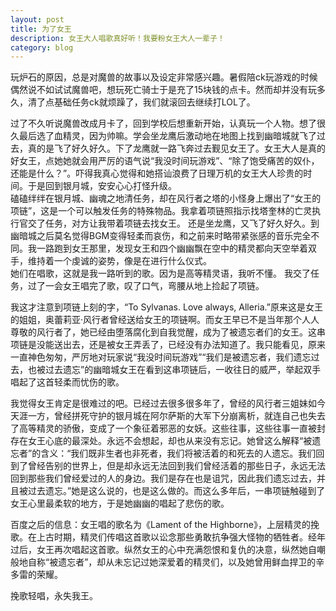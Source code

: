 ---layout: posttitle: 为了女王description: 女王大人唱歌真好听！我要粉女王大人一辈子！category: blog---玩炉石的原因，总是对魔兽的故事以及设定非常感兴趣。暑假陪ck玩游戏的时候偶然说不如试试魔兽吧，想玩死亡骑士于是充了15块钱的点卡。然而却并没有玩多久，清了点基础任务ck就烦躁了，我们就滚回去继续打LOL了。  过了不久听说魔兽改成月卡了，回到学校后想重新开始，认真玩一个人物。想了很久最后选了血精灵，因为帅嘛。学会坐龙鹰后激动地在地图上找到幽暗城就飞了过去，真的是飞了好久好久。下了龙鹰就一路飞奔过去觐见女王了。女王大人是真的好女王，点她她就会用严厉的语气说“我没时间玩游戏”、“除了饱受痛苦的奴仆，还能是什么？”。吓得我真心觉得和她搭讪浪费了日理万机的女王大人珍贵的时间。于是回到银月城，安安心心打怪升级。  磕磕绊绊在银月城、幽魂之地清任务，却在风行者之塔的小怪身上爆出了“女王的项链”，这是一个可以触发任务的特殊物品。我拿着项链照指示找塔奎林的亡灵执行官交了任务，对方让我带着项链去找女王。还是坐龙鹰，又飞了好久好久。到幽暗城之后莫名觉得BGM变得轻柔而哀伤，和之前来时略带紧张感的音乐完全不同。我一路跑到女王那里，发现女王和四个幽幽飘在空中的精灵都向天空举着双手，维持着一个虔诚的姿势，像是在进行什么仪式。  她们在唱歌，这就是我一路听到的歌。因为是高等精灵语，我听不懂。我交了任务，过了一会女王唱完了歌，叹了口气，弯腰从地上捡起了项链。  我这才注意到项链上刻的字，“To Sylvanas. Love always, Alleria.”原来这是女王的姐姐，奥蕾莉亚·风行者曾经送给女王的项链啊。而女王早已不是当年那个人人尊敬的风行者了，她已经由堕落腐化到自我觉醒，成为了被遗忘者们的女王。这串项链是没能送出去，还是被女王弄丢了，已经没有办法知道了。我只能看见，原来一直神色匆匆，严厉地对玩家说“我没时间玩游戏”“我们是被遗忘者，我们遗忘过去，也被过去遗忘”的幽暗城女王在看到这串项链后，一收往日的威严，举起双手唱起了这首轻柔而忧伤的歌。  我觉得女王肯定是很难过的吧。已经过去很多很多年了，曾经的风行者三姐妹如今天涯一方，曾经拼死守护的银月城在阿尔萨斯的大军下分崩离析，就连自己也失去了高等精灵的骄傲，变成了一个象征着邪恶的女妖。这些往事，这些往事一直被封存在女王心底的最深处。永远不会想起，却也从来没有忘记。她曾这么解释“被遗忘者”的含义：“我们既非生者也非死者，我们将被活着的和死去的人遗忘。我们回到了曾经告别的世界上，但是却永远无法回到我们曾经活着的那些日子，永远无法回到那些我们曾经爱过的人的身边。我们是存在也是诅咒，因此我们遗忘过去，并且被过去遗忘。”她是这么说的，也是这么做的。而这么多年后，一串项链触碰到了女王心里最柔软的地方，于是她幽幽的唱起了悲伤的歌。  百度之后的信息：女王唱的歌名为《Lament of the Highborne》，上层精灵的挽歌。在上古时期，精灵们传唱这首歌以讼念那些勇敢抗争强大怪物的牺牲者。经年过后，女王再次唱起这首歌。纵然女王的心中充满怨恨和复仇的决意，纵然她自嘲般地自称“被遗忘者”，却从未忘记过她深爱着的精灵们，以及她曾用鲜血捍卫的辛多雷的荣耀。  挽歌轻唱，永失我王。